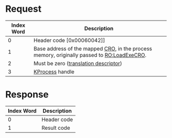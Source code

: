 # Request

| Index Word | Description                                                                                                                               |
|------------|-------------------------------------------------------------------------------------------------------------------------------------------|
| 0          | Header code \[0x00060042\]\]                                                                                                              |
| 1          | Base address of the mapped [CRO](CRO0 "wikilink"), in the process memory, originally passed to [RO:LoadExeCRO](RO:LoadExeCRO "wikilink"). |
| 2          | Must be zero ([translation descriptor](IPC#Message_Structure "wikilink"))                                                                 |
| 3          | [KProcess](SVC "wikilink") handle                                                                                                         |

# Response

| Index Word | Description |
|------------|-------------|
| 0          | Header code |
| 1          | Result code |